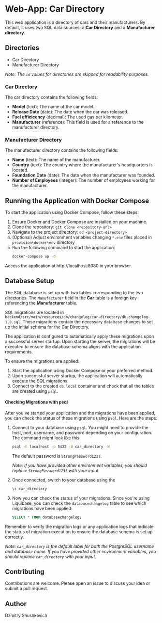 # Web-App: Car Directory

This web application is a directory of cars and their manufacturers. By default, it uses two SQL data sources: a **Car Directory** and a **Manufacturer directory**.

## Directories

- Car Directory
- Manufacturer Directory

*Note: The `id` values for directories are skipped for readability purposes.*

### Car Directory

The car directory contains the following fields:

- **Model** (text): The name of the car model.
- **Release Date** (date): The date when the car was released.
- **Fuel efficicency** (decimal): The used gas per kilometer.
- **Manufacturer** (reference): This field is used for a reference to the manufacturer directory.

### Manufacturer Directory

The manufacturer directory contains the following fields:

- **Name** (text): The name of the manufacturer.
- **Country** (text): The country where the manufacturer's headquarters is located.
- **Foundation Date** (date): The date when the manufacturer was founded.
- **Number of Employees** (integer): The number of employees working for the manufacturer.


## Running the Application with Docker Compose

To start the application using Docker Compose, follow these steps:

1. Ensure Docker and Docker Compose are installed on your machine.
2. Clone the repository: `git clone <repository-url>`
3. Navigate to the project directory: `cd <project-directory>`
4. (Optional) Adjust environment variables changing `*.env` files placed in `provision\docker\env` directory
5. Run the following command to start the application:
   ```bash
   docker-compose up -d
   ```

Access the application at http://localhost:8080 in your browser.

## Database Setup

The SQL database is set up with two tables corresponding to the two directories. The `Manufacturer` field in the **Car** table is a foreign key referencing the **Manufacturer** table.

SQL migrations are located in `backend/src/main/resources/db/changelog/car-directory/db.changelog-1.0.sql`. These migrations contain the necessary database changes to set up the initial schema for the Car Directory.

The application is configured to automatically apply these migrations upon a successful server startup. Upon starting the server, the migrations will be executed to ensure the database schema aligns with the application requirements.

To ensure the migrations are applied:

1. Start the application using Docker Compose or your preferred method.
2. Upon successful server startup, the application will automatically execute the SQL migrations.
3. Connect to the created `db.local` container and check that all the tables are created using `psql`.

#### Checking Migrations with psql

After you've started your application and the migrations have been applied, you can check the status of these migrations using `psql`. Here are the steps:

1. Connect to your database using `psql`. You might need to provide the host, port, username, and password depending on your configuration. The command might look like this
   ```bash
   psql -h localhost -p 5432 -U car_directory -W
   ```
   The default password is `StrongPassword123!`.

   *Note: If you have provided other environment variables, you should replace `StrongPassword123!` with your input.*
2. Once connected, switch to your database using the
   ```bash
   \c car_directory
   ```
3. Now you can check the status of your migrations. Since you're using Liquibase, you can check the `databasechangelog` table to see which migrations have been applied:
   ```sql
   SELECT * FROM databasechangelog;
   ```

Remember to verify the migration logs or any application logs that indicate the status of migration execution to ensure the database schema is set up correctly.

*Note: `car_directory` is the default label for both the PostgreSQL username and database name. If you have provided other environment variables, you should replace `car_directory` with your input.*

## Contributing

Contributions are welcome. Please open an issue to discuss your idea or submit a pull request.

## Author

Dzmitry Shushkevich
